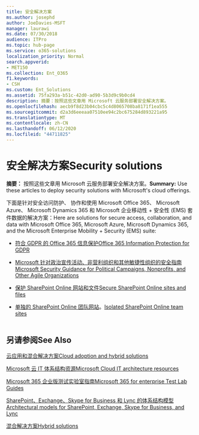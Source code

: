 ```yaml
---
title: 安全解决方案
ms.author: josephd
author: JoeDavies-MSFT
manager: laurawi
ms.date: 07/30/2018
audience: ITPro
ms.topic: hub-page
ms.service: o365-solutions
localization_priority: Normal
search.appverid:
- MET150
ms.collection: Ent_O365
f1.keywords:
- CSH
ms.custom: Ent_Solutions
ms.assetid: 75fa293a-b51c-42d0-ad90-5b3d9c9b0cd4
description: 摘要：按照这些文章用 Microsoft 云服务部署安全解决方案。
ms.openlocfilehash: aecb9f8d23b04cbc5c4d8065708ba8171f1ea555
ms.sourcegitcommit: d2a3d6eeeaa07510ee94c2bc675284d893221a95
ms.translationtype: MT
ms.contentlocale: zh-CN
ms.lasthandoff: 06/12/2020
ms.locfileid: "44711825"
---
```

# <a name="security-solutions"></a><span data-ttu-id="5062b-103">安全解决方案</span><span class="sxs-lookup"><span data-stu-id="5062b-103">Security solutions</span></span>

 <span data-ttu-id="5062b-104">**摘要：** 按照这些文章用 Microsoft 云服务部署安全解决方案。</span><span class="sxs-lookup"><span data-stu-id="5062b-104">**Summary:** Use these articles to deploy security solutions with Microsoft's cloud offerings.</span></span>
  
<span data-ttu-id="5062b-105">下面是针对安全访问防护、 协作和使用 Microsoft Office 365、 Microsoft Azure、 Microsoft Dynamics 365 和 Microsoft 企业移动性 + 安全性 (EMS) 套件数据的解决方案：</span><span class="sxs-lookup"><span data-stu-id="5062b-105">Here are solutions for secure access, collaboration, and data with Microsoft Office 365, Microsoft Azure, Microsoft Dynamics 365, and the Microsoft Enterprise Mobility + Security (EMS) suite:</span></span>

- [<span data-ttu-id="5062b-106">符合 GDPR 的 Office 365 信息保护</span><span class="sxs-lookup"><span data-stu-id="5062b-106">Office 365 Information Protection for GDPR</span></span>](office-365-information-protection-for-gdpr.md)
  
- [<span data-ttu-id="5062b-107">Microsoft 针对政治宣传活动、非营利组织和其他敏捷性组织的安全指南</span><span class="sxs-lookup"><span data-stu-id="5062b-107">Microsoft Security Guidance for Political Campaigns, Nonprofits, and Other Agile Organizations</span></span>](microsoft-security-guidance-for-political-campaigns-nonprofits-and-other-agile-o.md)
    
- [<span data-ttu-id="5062b-108">保护 SharePoint Online 网站和文件</span><span class="sxs-lookup"><span data-stu-id="5062b-108">Secure SharePoint Online sites and files</span></span>](secure-sharepoint-online-sites-and-files.md)
    
- <span data-ttu-id="5062b-109">[单独的 SharePoint Online 团队网站](isolated-sharepoint-online-team-sites.md)。</span><span class="sxs-lookup"><span data-stu-id="5062b-109">[Isolated SharePoint Online team sites](isolated-sharepoint-online-team-sites.md)</span></span>
<br/><br/>
    
## <a name="see-also"></a><span data-ttu-id="5062b-110">另请参阅</span><span class="sxs-lookup"><span data-stu-id="5062b-110">See Also</span></span>

[<span data-ttu-id="5062b-111">云应用和混合解决方案</span><span class="sxs-lookup"><span data-stu-id="5062b-111">Cloud adoption and hybrid solutions</span></span>](cloud-adoption-and-hybrid-solutions.yml)
  
[<span data-ttu-id="5062b-112">Microsoft 云 IT 体系结构资源</span><span class="sxs-lookup"><span data-stu-id="5062b-112">Microsoft Cloud IT architecture resources</span></span>](microsoft-cloud-it-architecture-resources.md)
  
[<span data-ttu-id="5062b-113">Microsoft 365 企业版测试实验室指南</span><span class="sxs-lookup"><span data-stu-id="5062b-113">Microsoft 365 for enterprise Test Lab Guides</span></span>](https://docs.microsoft.com/microsoft-365/enterprise/m365-enterprise-test-lab-guides)
  
[<span data-ttu-id="5062b-114">SharePoint、Exchange、Skype for Business 和 Lync 的体系结构模型</span><span class="sxs-lookup"><span data-stu-id="5062b-114">Architectural models for SharePoint, Exchange, Skype for Business, and Lync</span></span>](architectural-models-for-sharepoint-exchange-skype-for-business-and-lync.md)
  
[<span data-ttu-id="5062b-115">混合解决方案</span><span class="sxs-lookup"><span data-stu-id="5062b-115">Hybrid solutions</span></span>](hybrid-solutions.md)


